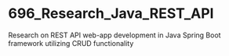 # 696_Research_Java_REST_API
Research on REST API web-app development in Java Spring Boot framework utilizing CRUD functionality
